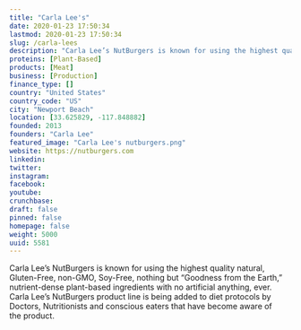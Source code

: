 ```yaml
---
title: "Carla Lee's"
date: 2020-01-23 17:50:34
lastmod: 2020-01-23 17:50:34
slug: /carla-lees
description: "Carla Lee’s NutBurgers is known for using the highest quality natural, Gluten-Free, non-GMO, Soy-Free, nothing but “Goodness from the Earth,” nutrient-dense plant-based ingredients with no artificial anything, ever. Carla Lee’s NutBurgers product line is being added to diet protocols by Doctors, Nutritionists and conscious eaters that have become aware of the product."
proteins: [Plant-Based]
products: [Meat]
business: [Production]
finance_type: []
country: "United States"
country_code: "US"
city: "Newport Beach"
location: [33.625829, -117.848882]
founded: 2013
founders: "Carla Lee"
featured_image: "Carla Lee's nutburgers.png"
website: https://nutburgers.com
linkedin: 
twitter: 
instagram: 
facebook: 
youtube: 
crunchbase: 
draft: false
pinned: false
homepage: false
weight: 5000
uuid: 5581
---
```

Carla Lee’s NutBurgers is known for using the highest quality natural, Gluten-Free, non-GMO, Soy-Free, nothing but “Goodness from the Earth,” nutrient-dense plant-based ingredients with no artificial anything, ever. Carla Lee’s NutBurgers product line is being added to diet protocols by Doctors, Nutritionists and conscious eaters that have become aware of the product.
